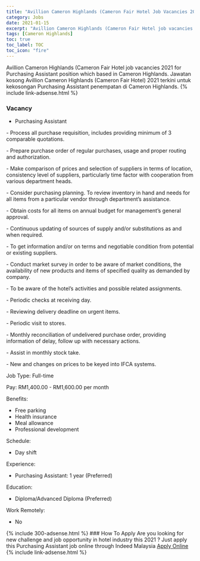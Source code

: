 ```yaml
---
title: "Avillion Cameron Highlands (Cameron Fair Hotel Job Vacancies 2021 - Purchasing Assistant" 
category: Jobs 
date: 2021-01-15 
excerpt: "Avillion Cameron Highlands (Cameron Fair Hotel job vacancies 2021 for Purchasing Assistant position which based in Cameron Highlands. Jawatan kosong Avillion Cameron Highlands (Cameron Fair Hotel Sdn... 2021 terkini untuk kekosongan Purchasing Assistant penempatan di Cameron Highlands" 
tags: [Cameron Highlands] 
toc: true 
toc_label: TOC 
toc_icon: "fire" 
--- 
```


Avillion Cameron Highlands (Cameron Fair Hotel job vacancies 2021 for Purchasing Assistant position which based in Cameron Highlands. Jawatan kosong Avillion Cameron Highlands (Cameron Fair Hotel) 2021 terkini untuk kekosongan Purchasing Assistant penempatan di Cameron Highlands. 
{% include link-adsense.html %} 
### Vacancy 
- Purchasing Assistant 
<div><p>- Process all purchase requisition, includes providing minimum of 3 comparable quotations.</p><p>- Prepare purchase order of regular purchases, usage and proper routing and authorization.</p><p>- Make comparison of prices and selection of suppliers in terms of location, consistency level of suppliers, particularly time factor with cooperation from various department heads.</p><p>- Consider purchasing planning. To review inventory in hand and needs for all items from a particular vendor through department&#8217;s assistance.</p><p>- Obtain costs for all items on annual budget for management&#8217;s general approval.</p><p>- Continuous updating of sources of supply and/or substitutions as and when required.</p><p>- To get information and/or on terms and negotiable condition from potential or existing suppliers.</p><p>- Conduct market survey in order to be aware of market conditions, the availability of new products and items of specified quality as demanded by company.</p><p>- To be aware of the hotel&#8217;s activities and possible related assignments.</p><p>- Periodic checks at receiving day.</p><p>- Reviewing delivery deadline on urgent items.</p><p>- Periodic visit to stores.</p><p>- Monthly reconciliation of undelivered purchase order, providing information of delay, follow up with necessary actions.</p><p>- Assist in monthly stock take.</p><p>- New and changes on prices to be keyed into IFCA systems.</p><p>Job Type: Full-time</p><p>Pay: RM1,400.00 - RM1,600.00 per month</p><p>Benefits:</p><ul><li>Free parking</li><li>Health insurance</li><li>Meal allowance</li><li>Professional development</li></ul><p>Schedule:</p><ul><li>Day shift</li></ul><p>Experience:</p><ul><li>Purchasing Assistant: 1 year (Preferred)</li></ul><p>Education:</p><ul><li>Diploma/Advanced Diploma (Preferred)</li></ul><p>Work Remotely:</p><ul><li>No</li></ul></div> 
{% include 300-adsense.html %} 
### How To Apply 
Are you looking for new challenge and job opportunity in hotel industry this 2021 ?
Just apply this Purchasing Assistant job online through Indeed Malaysia 
<a href="https://malaysia.indeed.com/viewjob?jk=ae44b62494e87ab4" class="btn btn--info" target="_blank" rel="nofollow noopenner">Apply Online</a> 
{% include link-adsense.html %} 